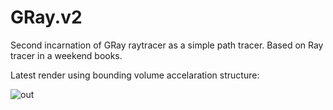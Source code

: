 # GRay.v2
Second incarnation of GRay raytracer as a simple path tracer. Based on Ray tracer in a weekend books.

Latest render using bounding volume accelaration structure:

![out](https://user-images.githubusercontent.com/26069433/193523591-2dc89a90-b1e4-4f3a-b702-f90bb3512f96.jpg)
